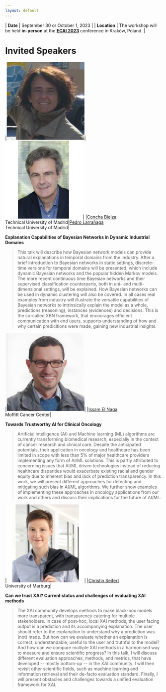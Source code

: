 ```yaml
---
layout: default
---
```


| **Date** | September 30 or October 1, 2023 |
| **Location** | The workshop will be held **in-person** at the [**ECAI 2023**](https://ecai2023.eu) conference in Kraków, Poland. |

# Invited Speakers

|<img src="./assets/images/cbielza.jfif" alt="Concha Bielza" width="250"/>|<img src="./assets/images/plarranaga.jfif" alt="Pedro Larrañaga" width="250"/>|
|[Concha Bielza](https://scholar.google.com/citations?user=zwSj1n8AAAAJ)<br/>Technical University of Madrid|[Pedro Larrañaga](https://scholar.google.es/citations?user=iTlD56SV03AC)<br/>Technical University of Madrid|

**Explanation Capabilities of Bayesian Networks in Dynamic Industrial Domains**

> This talk will describe how Bayesian network models can provide natural explanations in temporal domains from the industry.  After a brief introduction to Bayesian networks in static settings, discrete-time versions for temporal domains will be presented, which include dynamic Bayesian networks and the popular hidden Markov models. The more recent continuous time Bayesian networks and their supervised classification counterparts, both in uni- and multi-dimensional settings, will be explained. How Bayesian networks can be used in dynamic clustering will also be covered. In all cases real examples from industry will illustrate the versatile capabilities of Bayesian networks to intrinsically explain the model as a  whole, predictions (reasoning), instances (evidences) and decisions. This is the so-called XBN framework, that encourages efficient communication with end users, supports understanding of how and why certain predicitions were made, gaining new industrial insights.


|<img src="./assets/images/ielnaqa.jpeg" alt="Issam El Naqa" width="250"/>|
|[Issam El Naqa](https://scholar.google.ca/citations?user=9Vdfc2sAAAAJ)<br/>Moffitt Cancer Center|

**Towards Trustworthy AI for Clinical Oncology**

> Artificial intelligence (AI) and Machine learning (ML) algorithms are currently transforming biomedical research, especially in the context of cancer research and clinical care. Despite the anticipated potentials, their application in oncology and healthcare has been limited in scope with less than 5% of major healthcare providers implementing any form of AI/ML solutions. This is partly attributed to concerning issues that AI/ML driven technologies instead of reducing healthcare disparities would exacerbate existing racial and gender equity due to inherent bias and lack of prediction transparency. In this work, we will present different approaches for detecting and mitigating such bias in AI/ML algorithms. We further show examples of implementing these approaches in oncology applications from our work and others and discuss their implications for the future of AI/ML. 

|<img src="./assets/images/cseifert.jfif" alt="Christin Seifert" width="250"/>|
|[Christin Seifert](https://scholar.google.com/citations?user=aK6ZccUAAAAJ)<br/>University of Marburg|

**Can we trust XAI?  Current status and challenges of evaluating XAI methods**

> The XAI community develops methods to make black-box models more transparent, with transparency catering for multiple stakeholders. In case of post-hoc, local XAI methods, the user facing output is a prediction and its accompanying explanation. The user should refer to the explanation to understand why a prediction was (not) made. But how can we evaluate whether an explanation is correct, understandable, useful to the user and truthful to the model? And how can we compare multiple XAI methods in a harmonised way to measure and ensure scientific progress? In this talk, I will discuss different evaluation approaches, methods, and metrics, that have developed -- mostly bottom-up -- in the XAI community. I will then revisit other scientific fields, such as machine learning and information retrieval and their de-facto evaluation standard. Finally, I will present obstacles and challenges towards a unified evaluation framework for XAI.